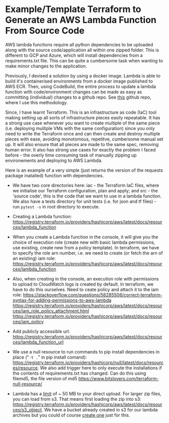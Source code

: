 # Example/Template Terraform to Generate an AWS Lambda Function From Source Code

AWS lambda functions require all python dependencies to be uploaded along with the source code/application all within one zipped folder. This is different to GCP and Azure, which will install dependencies from a requirements.txt file. This can be quite a cumbersome task when wanting to make minor changes to the application.

Previously, I devised a solution by using a docker image. Lambda is able to build it's containerised environments from a docker image published to AWS ECR. Then, using CodeBuild, the entire process to update a lambda function with code/environment changes can be made as easy as committing (individual) changes to a github repo. See [this](https://github.com/jonathangosling/WebAPI) github repo, where I use this methodology.

Since, I have learnt Terraform. This is an infrastructure as code (IaC) tool making setting up all sorts of infrastructure pieces easily repeatable. It has a strong use case whenever you want to create multiple of the same piece (i.e. deploying mulitple VMs with the same configuration) since you only need to write the Terraform once and can then create and destroy multiple pieces with ease, avoiding monotomous, repetitve, cumbersome manual set up. It will also ensure that all pieces are made to the same spec, removing human error. It also has strong use cases for exactly the problem I faced before - the overly time consuming task of manually zipping up environements and deploying to AWS Lambda.

Here is an example of a very simple (just returns the version of the requests package inatalled) function with dependencies.

- We have two core directories here: iac - the Terraform IaC files, where we initialise our Terraform configuration, plan and apply; and src - the 'source code', this is the code that we want to use in a lambda function. We also have a tests directory for unit tests (i.e. for json and tf files) - run `pytest -s` in root directory to execute.

- Creating a Lambda function: <https://registry.terraform.io/providers/hashicorp/aws/latest/docs/resources/lambda_function>

- When you create a Lambda function in the console, it will give you the choice of execution role (create new with basic lambda permissions, use existing, create new from a policy template). In terraform, we have to specify the role arn number, i.e. we need to create (or fetch the arn of an existing) iam role: <https://registry.terraform.io/providers/hashicorp/aws/latest/docs/resources/lambda_function>
- Also, when creating in the console, an execution role with permissions to upload to CloudWatch logs is created by default. In terraform, we have to do this ourselves. Need to ceate policy and attach it to the iam role: <https://stackoverflow.com/questions/58285508/correct-terraform-syntax-for-adding-permissions-to-aws-lambda> <https://registry.terraform.io/providers/hashicorp/aws/latest/docs/resources/iam_role_policy_attachment.html> <https://registry.terraform.io/providers/hashicorp/aws/latest/docs/resources/iam_policy>
- Add publicly accessible url: <https://registry.terraform.io/providers/hashicorp/aws/latest/docs/resources/lambda_function_url>
- We use a null resource to run commands to pip install dependencies in place ("`-t .`" in pip install comand): <https://registry.terraform.io/providers/hashicorp/null/latest/docs/resources/resource>. We also add trigger here to only execute the installations if the contents of requirements.txt has changed. Can do this using filemd5, the file version of md5 <https://www.bitslovers.com/terraform-null-resource/>
- Lambda has a [limit](https://lumigo.io/aws-lambda-performance-optimization/aws-lambda-limits/#:~:text=AWS%20Lambda%20size%20limit%20is,is%20to%20use%20Lambda%20Layers.) of ~ 50 MB to your direct upload. For larger zip files, you can load from s3. That means first loading the zip into s3: <https://registry.terraform.io/providers/hashicorp/aws/latest/docs/resources/s3_object>. We have a bucket already created in s3 for our lambda archives but you could of course [create one](https://registry.terraform.io/providers/hashicorp/aws/latest/docs/resources/s3_bucket.html) just for this.